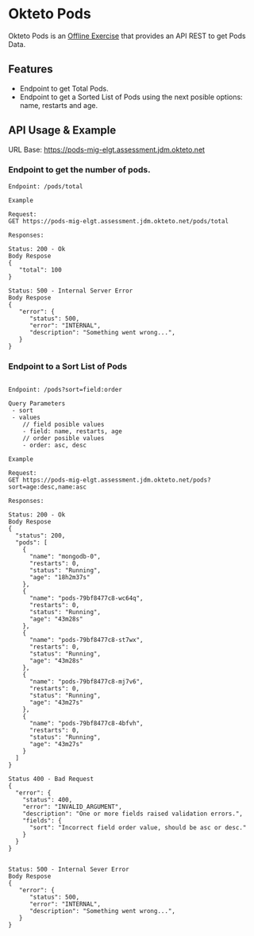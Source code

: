 # Okteto Pods

Okteto Pods is an [Offline Exercise](https://gist.github.com/jmacelroy/0de9eb394fd4f0cc49869c25aef70b66) that provides an API REST to get Pods Data.

## Features

* Endpoint to get Total Pods.
* Endpoint to get a Sorted List of Pods using the next posible options: name, restarts and age.

## API Usage & Example

URL Base: https://pods-mig-elgt.assessment.jdm.okteto.net

### Endpoint to get the number of pods.

```
Endpoint: /pods/total

Example

Request:
GET https://pods-mig-elgt.assessment.jdm.okteto.net/pods/total

Responses:

Status: 200 - Ok
Body Respose
{
   "total": 100
}

Status: 500 - Internal Server Error
Body Respose
{
   "error": {
      "status": 500,
      "error": "INTERNAL",
      "description": "Something went wrong...",
   }
}
```

### Endpoint to a Sort List of Pods

```

Endpoint: /pods?sort=field:order

Query Parameters
 - sort
 - values
    // field posible values
    - field: name, restarts, age
    // order posible values
    - order: asc, desc

Example

Request:
GET https://pods-mig-elgt.assessment.jdm.okteto.net/pods?sort=age:desc,name:asc

Responses:

Status: 200 - Ok
Body Respose
{
  "status": 200,
  "pods": [
    {
      "name": "mongodb-0",
      "restarts": 0,
      "status": "Running",
      "age": "18h2m37s"
    },
    {
      "name": "pods-79bf8477c8-wc64q",
      "restarts": 0,
      "status": "Running",
      "age": "43m28s"
    },
    {
      "name": "pods-79bf8477c8-st7wx",
      "restarts": 0,
      "status": "Running",
      "age": "43m28s"
    },
    {
      "name": "pods-79bf8477c8-mj7v6",
      "restarts": 0,
      "status": "Running",
      "age": "43m27s"
    },
    {
      "name": "pods-79bf8477c8-4bfvh",
      "restarts": 0,
      "status": "Running",
      "age": "43m27s"
    }
  ]
}

Status 400 - Bad Request
{
  "error": {
    "status": 400,
    "error": "INVALID_ARGUMENT",
    "description": "One or more fields raised validation errors.",
    "fields": {
      "sort": "Incorrect field order value, should be asc or desc."
    }
  }
}


Status: 500 - Internal Sever Error
Body Respose
{
   "error": {
      "status": 500,
      "error": "INTERNAL",
      "description": "Something went wrong...",
   }
}
```
